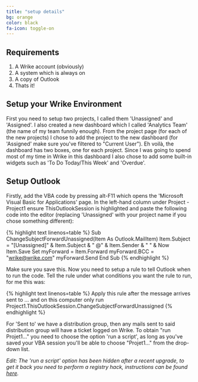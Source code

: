 ```yaml
---
title: "setup details"
bg: orange
color: black
fa-icon: toggle-on
---
```


## Requirements

1. A Wrike account (obviously)
2. A system which is always on
3. A copy of Outlook
4. Thats it!

## Setup your Wrike Environment

First you need to setup two projects, I called them 'Unassigned' and 'Assigned'. I also created a new dashboard which I called 'Analytics Team' (the name of my team funnily enough). From the project page (for each of the new projects) I chose to add the project to the new dashboard (for 'Assigned' make sure you've filtered to "Current User"). Eh voilà, the dashboard has two boxes, one for each project. Since I was going to spend most of my time in Wrike in this dashboard I also chose to add some built-in widgets such as 'To Do Today/This Week' and 'Overdue'.

## Setup Outlook

Firstly, add the VBA code by pressing alt-F11 which opens the 'Microsoft Visual Basic for Applications' page. In the left-hand column under Project - Project1 ensure ThisOutlookSession is highlighted and paste the following code into the editor (replacing 'Unassigned' with your project name if you chose something different):

{% highlight text linenos=table %}
Sub ChangeSubjectForwardUnassigned(Item As Outlook.MailItem)
    Item.Subject = "[Unassigned]" & Item.Subject & " @" & Item.Sender & " " & Now
 Item.Save
Set myForward = Item.Forward
myForward.BCC = "wrike@wrike.com"
myForward.Send
End Sub
{% endhighlight %}

Make sure you save this. Now you need to setup a rule to tell Outlook when to run the code. Tell the rule under what conditions you want the rule to run, for me this was:

{% highlight text linenos=table %}
Apply this rule after the message arrives
  sent to ...
and on this computer only
run Project1.ThisOutlookSession.ChangeSubjectForwardUnassigned
{% endhighlight %}

For 'Sent to' we have a distribution group, then any mails sent to said distribution group will have a ticket logged on Wrike. To obtain "run Projet1..." you need to choose the option 'run a script', as long as you've saved your VBA session you'll be able to choose "Projet1..." from the drop-down list.

*Edit: The 'run a script' option has been hidden after a recent upgrade, to get it back you need to perform a registry hack, instructions can be found [here](https://answers.microsoft.com/en-us/msoffice/forum/msoffice_outlook-mso_win10/run-a-script-option-missing-in-outlook-rules/b1c12e85-c53c-49b1-8f21-a25c727ab4a5).*
